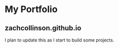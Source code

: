 # My Portfolio

## zachcollinson.github.io
I plan to update this as I start to build some projects.
